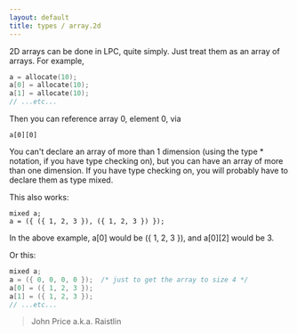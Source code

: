 ```yaml
---
layout: default
title: types / array.2d
---
```


2D arrays can be done in LPC, quite simply. Just treat them as an array of
arrays. For example,

```c
a = allocate(10);
a[0] = allocate(10);
a[1] = allocate(10);
// ...etc...
```

Then you can reference array 0, element 0, via

    a[0][0]

You can't declare an array of more than 1 dimension (using the type \*
notation, if you have type checking on), but you can have an array of more
than one dimension. If you have type checking on, you will probably have
to declare them as type mixed.

This also works:

    mixed a;
    a = ({ ({ 1, 2, 3 }), ({ 1, 2, 3 }) });

In the above example, a[0] would be ({ 1, 2, 3 }), and a[0][2] would be 3.

Or this:

```c
mixed a;
a = ({ 0, 0, 0, 0 });  /* just to get the array to size 4 */
a[0] = ({ 1, 2, 3 });
a[1] = ({ 1, 2, 3 });
// ...etc...
```

> John Price a.k.a. Raistlin

